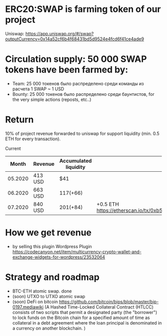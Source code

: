# ERC20:SWAP is farming token of our project

Uniswap: https://app.uniswap.org/#/swap?outputCurrency=0x14a52cf6b4f68431bd5d9524e4fcd6f41ce4ade9 

# Сirculation supply: 50 000 SWAP tokens have been farmed by: 
 - Team: 25 000 токенов было распределено среди команды из расчета  1 SWAP ~ 1 USD
 - Bounty: 25 000 токенов было распределено среди баунтистов, for the very simple actions (reposts, etc..)

# Return
10% of project revenue forwarded to uniswap for support liquidity (min. 0.5 ETH for every transaction). 

Current 

| Month   | Revenue | Accumulated liquidity | Forwarded to uniswap
| ------  | ------- | ----------------- | --------
| 05.2020 | 413 USD | $41  | 
| 06.2020 | 663 USD | $117 (+$66)  |
| 07.2020 | 840 USD | $201 (+$84) | +0.5 ETH https://etherscan.io/tx/0xb5708aa91cd181b45aafc3fb92bdeea970a4359110a10f3fde6a4b42e0cabd14  |

# How we get revenue
- by selling this plugin Wordpress Plugin https://codecanyon.net/item/multicurrency-crypto-wallet-and-exchange-widgets-for-wordpress/23532064 

# Strategy and roadmap 
- BTC-ETH atomic swap. done
- (soon) UTXO to UTXO atomic swap
- (soon) DeFi on bitcoin https://github.com/bitcoin/bips/blob/master/bip-0197.mediawiki  (A Hashed Time-Locked Collateral Contract (HTLCC) consists of two scripts that permit a designated party (the "borrower") to lock funds on the Bitcoin chain for a specified amount of time as collateral in a debt agreement where the loan principal is denominated in a currency on another blockchain. )

